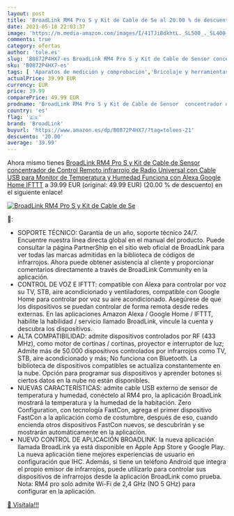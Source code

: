 ```yaml
---
layout: post
title: 'BroadLink RM4 Pro S y Kit de Cable de Se al 20.00 % de descuento'
date: 2021-05-18 22:03:37
image: 'https://m.media-amazon.com/images/I/41TJiBdkhtL._SL500_._SL400_.jpg'
comments: true
category: ofertas
author: 'tole.es'
slug: 'B0872P4HX7-es BroadLink RM4 Pro S y Kit de Cable de Sensor concentrador...'
sku: 'B0872P4HX7-es'
tags: [ 'Aparatos de medición y comprobación','Bricolaje y herramientas','Herramientas de medición y diseño','Herramientas manuales y eléctricas','alexa','broadlink','google','home','ifttt', ]
actualPrice: 39.99 EUR
currency: EUR
price: 39.99
comparePrice: 49.99 EUR
prodname: 'BroadLink RM4 Pro S y Kit de Cable de Sensor  concentrador de Control Remoto infrarrojo de Radio Universal con Cable USB para Monitor de Temperatura y Humedad  Funciona con Alexa  Google Home  IFTTT'
country: 'es'
flag: '🇪🇸'
brand: 'BroadLink'
buyurl: 'https://www.amazon.es/dp/B0872P4HX7/?tag=tolees-21'
descuento: '20.00'
average: '39.99'
---
```


Ahora mismo tienes [BroadLink RM4 Pro S y Kit de Cable de Sensor  concentrador de Control Remoto infrarrojo de Radio Universal con Cable USB para Monitor de Temperatura y Humedad  Funciona con Alexa  Google Home  IFTTT](https://www.amazon.es/dp/B0872P4HX7/?tag=tolees-21) a 39.99 EUR (original: 49.99 EUR) (20.00 %  de descuento) en el siguiente enlace!

[![BroadLink RM4 Pro S y Kit de Cable de Se](https://m.media-amazon.com/images/I/41TJiBdkhtL._SL500_._SL400_.jpg)](https://www.amazon.es/dp/B0872P4HX7/?tag=tolees-21)

🔎:

- SOPORTE TÉCNICO: Garantía de un año, soporte técnico 24/7. Encuentre nuestra línea directa global en el manual del producto. Puede consultar la página PartnerShip en el sitio web oficial de BroadLink para ver todas las marcas admitidas en la biblioteca de códigos de infrarrojos. Ahora puede obtener asistencia al cliente y proporcionar comentarios directamente a través de BroadLink Community en la aplicación.
- CONTROL DE VOZ E IFTTT: compatible con Alexa para controlar por voz su TV, STB, aire acondicionado y ventiladores, compatible con Google Home para controlar por voz su aire acondicionado. Asegúrese de que los dispositivos se puedan controlar de forma remota desde redes externas. En las aplicaciones Amazon Alexa / Google Home / IFTTT, habilite la habilidad / servicio llamado BroadLink, vincule la cuenta y descubra los dispositivos.
- ALTA COMPATIBILIDAD: admite dispositivos controlados por RF (433 MHz), como motor de cortinas / cortinas, proyector e interruptor de luz; Admite más de 50.000 dispositivos controlados por infrarrojos como TV, STB, aire acondicionado y más; No funciona con Bluetooth. La biblioteca de dispositivos compatibles se actualiza constantemente en la nube. Opción para programar sus dispositivos y aprender botones si ciertos datos en la nube no están disponibles.
- NUEVAS CARACTERÍSTICAS: admite cable USB externo de sensor de temperatura y humedad, conéctelo al RM4 pro, la aplicación BroadLink mostrará la temperatura y la humedad de la habitación. Zero Configuration, con tecnología FastCon, agrega el primer dispositivo FastCon a la aplicación como de costumbre, después de eso, cuando encienda otros dispositivos FastCon nuevos, se descubrirán y se mostrarán automáticamente en la aplicación.
- NUEVO CONTROL DE APLICACIÓN BROADLINK: la nueva aplicación llamada BroadLink ya está disponible en Apple App Store y Google Play. La nueva aplicación tiene mejores experiencias de usuario en configuración que IHC. Además, si tiene un teléfono Android que integra el propio emisor de infrarrojos, puede utilizarlo para controlar sus dispositivos de infrarrojos desde la aplicación BroadLink como prueba. Nota: RM4 pro solo admite Wi-Fi de 2,4 GHz (NO 5 GHz) para configurar en la aplicación.

[🛒 Visítala!!!](https://www.amazon.es/dp/B0872P4HX7/?tag=tolees-21)
